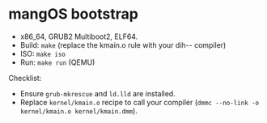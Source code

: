 # mangOS bootstrap
- x86_64, GRUB2 Multiboot2, ELF64.
- Build: `make` (replace the kmain.o rule with your dih-- compiler)
- ISO: `make iso`
- Run: `make run` (QEMU)

Checklist:
- Ensure `grub-mkrescue` and `ld.lld` are installed.
- Replace `kernel/kmain.o` recipe to call your compiler (`dmmc --no-link -o kernel/kmain.o kernel/kmain.dmm`).
